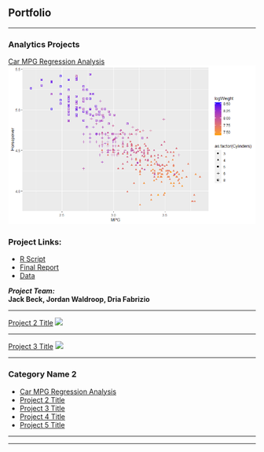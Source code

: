 ## Portfolio

---

### Analytics Projects

[Car MPG Regression Analysis](https://github.com/indyscout97/carMPGregregression)
<img src="images/All_The_Logs_Scatter.png?raw=true"/>

### Project Links:
- [R Script](https://github.com/indyscout97/carMPGregregression/blob/main/Final%20Project%20-%20Team%206.R)
- [Final Report](https://github.com/indyscout97/carMPGregregression/blob/main/MSBC%205030%20Final%20Report.pdf)
- [Data](https://github.com/indyscout97/carMPGregregression/blob/main/auto-mpg%20-%20Team%206.data)

*__Project Team:__* <br/>
__Jack Beck, Jordan Waldroop, Dria Fabrizio__
</br>

---


[Project 2 Title](/pdf/sample_presentation.pdf)
<img src="images/dummy_thumbnail.jpg?raw=true"/>

---
[Project 3 Title](http://example.com/)
<img src="images/dummy_thumbnail.jpg?raw=true"/>

---

### Category Name 2

- [Car MPG Regression Analysis](https://github.com/indyscout97/carMPGregregression)
- [Project 2 Title](http://example.com/)
- [Project 3 Title](http://example.com/)
- [Project 4 Title](http://example.com/)
- [Project 5 Title](http://example.com/)

---



---
